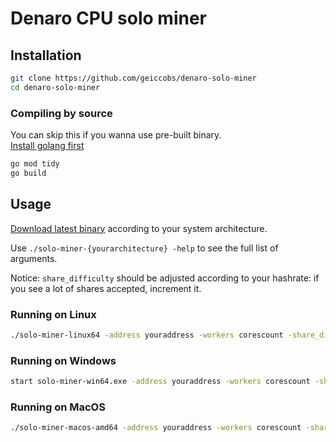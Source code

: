# Denaro CPU solo miner

## Installation

```bash
git clone https://github.com/geiccobs/denaro-solo-miner
cd denaro-solo-miner
```

### Compiling by source

You can skip this if you wanna use pre-built binary.  
[Install golang first](https://go.dev/doc/install)
```bash
go mod tidy
go build
```

## Usage

[Download latest binary](https://github.com/geiccobs/denaro-solo-miner/releases/latest) according to your system architecture. 
 
Use `./solo-miner-{yourarchitecture} -help` to see the full list of arguments. 
 
Notice: `share_difficulty` should be adjusted according to your hashrate: if you see a lot of shares accepted, increment it.

### Running on Linux

```bash
./solo-miner-linux64 -address youraddress -workers corescount -share_difficulty 6
```

### Running on Windows

```bash
start solo-miner-win64.exe -address youraddress -workers corescount -share_difficulty 6
```

### Running on MacOS

```bash
./solo-miner-macos-amd64 -address youraddress -workers corescount -share_difficulty 6
```
